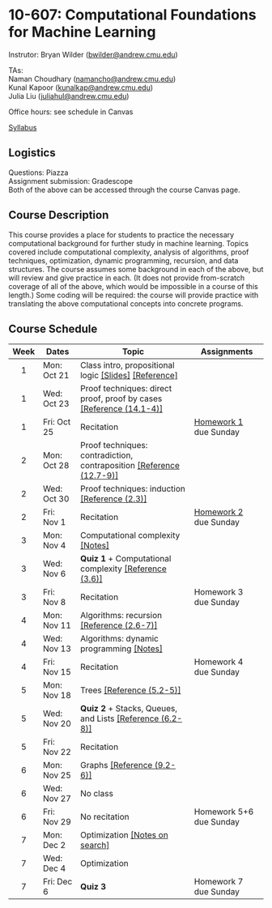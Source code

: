 # 10-607: Computational Foundations for Machine Learning

Instrutor: Bryan Wilder (bwilder@andrew.cmu.edu)

TAs:\
Naman Choudhary (namancho@andrew.cmu.edu)\
Kunal Kapoor (kunalkap@andrew.cmu.edu)\
Julia Liu (juliahul@andrew.cmu.edu)

Office hours: see schedule in Canvas

[Syllabus](files/syllabus_10606_f2024.pdf)

## Logistics

Questions: Piazza\
Assignment submission: Gradescope\
Both of the above can be accessed through the course Canvas page.

## Course Description

This course provides a place for students to practice the necessary computational background for further study in machine learning. Topics covered include computational complexity, analysis of algorithms, proof techniques, optimization, dynamic programming, recursion, and data structures. The course assumes some background in each of the above, but will review and give practice in each. (It does not provide from-scratch coverage of all of the above, which would be impossible in a course of this length.) Some coding will be required: the course will provide practice with translating the above computational concepts into concrete programs.

## Course Schedule

| Week | Dates       | Topic                                               | Assignments                              |
|:----:|-------------|-----------------------------------------------------|--------------------------------------------------------------------------------------------------------------------------------------------------------------------------------|
| 1    | Mon: Oct 21  | Class intro, propositional logic [[Slides]](files/lecture_1.pptx) [[Reference]](http://infolab.stanford.edu/~ullman/focs/ch12.pdf)||
| 1    | Wed: Oct 23  | Proof techniques: direct proof, proof by cases [[Reference (14.1-4)]](http://infolab.stanford.edu/~ullman/focs/ch14.pdf) ||
| 1    | Fri: Oct 25  | Recitation|[Homework 1](files/F24_10607_HW1_Template.pdf) due Sunday|
| 2    | Mon: Oct 28  | Proof techniques: contradiction, contraposition [[Reference (12.7-9)]](http://infolab.stanford.edu/~ullman/focs/ch12.pdf) ||
| 2    | Wed: Oct 30  | Proof techniques: induction [[Reference (2.3)]](http://infolab.stanford.edu/~ullman/focs/ch02.pdf) |||
| 2    | Fri: Nov 1  | Recitation |[Homework 2](F24_10607_HW2_Template.pdf) due Sunday|
| 3    | Mon: Nov 4  | Computational complexity [[Notes]](files/notes_complexity.pdf)||
| 3    | Wed: Nov 6  | __Quiz 1__ + Computational complexity [[Reference (3.6)]](http://infolab.stanford.edu/~ullman/focs/ch03.pdf)| |
| 3    | Fri: Nov 8  | Recitation| Homework 3 due Sunday|
| 4    | Mon: Nov 11  | Algorithms: recursion [[Reference (2.6-7)]](http://infolab.stanford.edu/~ullman/focs/ch02.pdf)||
| 4    | Wed: Nov 13  | Algorithms: dynamic programming [[Notes]](files/notes_dp.pdf)||
| 4    | Fri: Nov 15  | Recitation|Homework 4 due Sunday|
| 5    | Mon: Nov 18  | Trees [[Reference (5.2-5)]](http://infolab.stanford.edu/~ullman/focs/ch05.pdf )||
| 5    | Wed: Nov 20  | __Quiz 2__ + Stacks, Queues, and Lists [[Reference (6.2-8)]](http://infolab.stanford.edu/~ullman/focs/ch06.pdf) ||
| 5    | Fri: Nov 22  | Recitation||
| 6    | Mon: Nov 25  |Graphs [[Reference (9.2-6)]](http://infolab.stanford.edu/~ullman/focs/ch09.pdf )  ||
| 6    | Wed: Nov 27 | No class||
| 6    | Fri: Nov 29  | No recitation|Homework 5+6 due Sunday|
| 7    | Mon: Dec 2  | Optimization  [[Notes on search]](files/notes_search.pdf)   ||
| 7    | Wed: Dec 4  | Optimization   ||
| 7    | Fri: Dec 6  | __Quiz 3__ |Homework 7  due Sunday|
